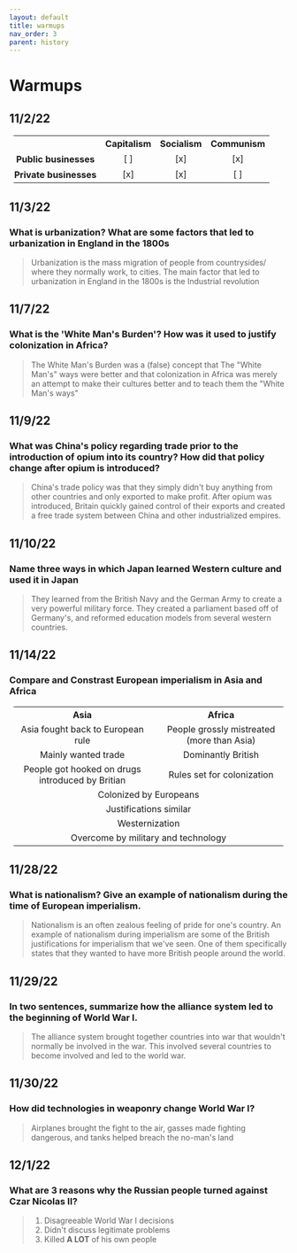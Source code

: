 ```yaml
---
layout: default
title: warmups
nav_order: 3
parent: history
---
```

<style>
table {
    border: 1px solid white;
    border-radius: 10px;
}
th, td {
    border: 0px none white;
    text-align: center;
}
</style>
# Warmups
## 11/2/22
<table>
    <tr>
        <th></th>
        <th>Capitalism</th>
        <th>Socialism</th>
        <th>Communism</th>
    </tr>
    <tr>
        <th>Public businesses</th>
        <td>[ ]</td>
        <td>[x]</td>
        <td>[x]</td>
    </tr>
    <tr>
        <th>Private businesses</th>
        <td>[x]</td>
        <td>[x]</td>
        <td>[ ]</td>
    </tr>
</table>

## 11/3/22
### What is urbanization? What are some factors that led to urbanization in England in the 1800s
> Urbanization is the mass migration of people from countrysides/ where they normally work, to cities. The main factor that led to urbanization in England in the 1800s is the Industrial revolution

## 11/7/22
### What is the 'White Man's Burden'? How was it used to justify colonization in Africa?
> The White Man's Burden was a (false) concept that The "White Man's" ways were better and that colonization in Africa was merely an attempt to make their cultures better and to teach them the "White Man's ways"

## 11/9/22
### What was China's policy regarding trade prior to the introduction of opium into its country? How did that policy change after opium is introduced?
> China's trade policy was that they simply didn't buy anything from other countries and only exported to make profit. After opium was introduced, Britain quickly gained control of their exports and created a free trade system between China and other industrialized empires.

## 11/10/22
### Name three ways in which Japan learned Western culture and used it in Japan
> They learned from the British Navy and the German Army to create a very powerful military force. They created a parliament based off of Germany's, and reformed education models from several western countries.

## 11/14/22
### Compare and Constrast European imperialism in Asia and Africa
<table>
<tr>
    <th>Asia</th>
    <th>Africa</th>
</tr>
<tr><td>Asia fought back to European rule</td>
    <td>People grossly mistreated (more than Asia)</td></tr>
<tr><td>Mainly wanted trade</td>
    <td>Dominantly British</td></tr>
<tr><td>People got hooked on drugs introduced by Britian</td>
    <td>Rules set for colonization</td></tr>
<tr><td colspan=2>Colonized by Europeans</td></tr>
<tr><td colspan=2>Justifications similar</td></tr>
<tr><td colspan=2>Westernization</td></tr>
<tr><td colspan=2>Overcome by military and technology</td></tr>
</table>

## 11/28/22
### What is nationalism? Give an example of nationalism during the time of European imperialism.
> Nationalism is an often zealous feeling of pride for one's country. An example of nationalism during imperialism are some of the British justifications for imperialism that we've seen. One of them specifically states that they wanted to have more British people around the world.

## 11/29/22
### In two sentences, summarize how the alliance system led to the beginning of World War I.
> The alliance system brought together countries into war that wouldn't normally be involved in the war. This involved several countries to become involved and led to the world war.

## 11/30/22
### How did technologies in weaponry change World War I?
> Airplanes brought the fight to the air, gasses made fighting dangerous, and tanks helped breach the no-man's land

## 12/1/22
### What are 3 reasons why the Russian people turned against Czar Nicolas II?
> 1. Disagreeable World War I decisions
> 2. Didn't discuss legitimate problems
> 3. Killed **A LOT** of his own people